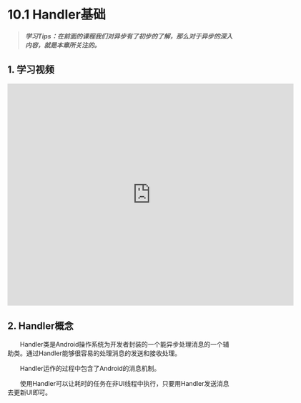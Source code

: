 # 10.1 Handler基础

>##### 学习Tips：在前面的课程我们对异步有了初步的了解，那么对于异步的深入内容，就是本章所关注的。

## 1. 学习视频

<iframe frameborder="0" width="640" height="498" src="https://v.qq.com/iframe/player.html?vid=z03005au435&tiny=0&auto=0" allowfullscreen></iframe>

## 2. Handler概念

　　Handler类是Android操作系统为开发者封装的一个能异步处理消息的一个辅助类。通过Handler能够很容易的处理消息的发送和接收处理。

　　Handler运作的过程中包含了Android的消息机制。

　　使用Handler可以让耗时的任务在非UI线程中执行，只要用Handler发送消息去更新UI即可。